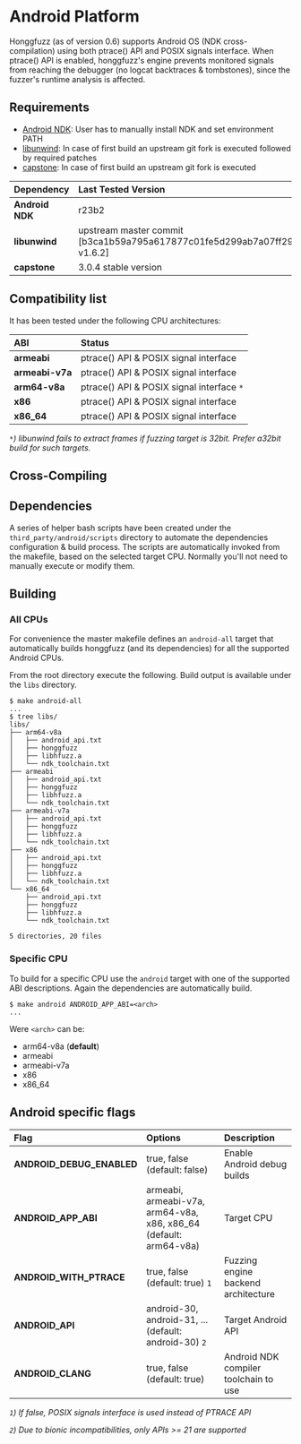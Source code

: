# Android Platform #

Honggfuzz (as of version 0.6) supports Android OS (NDK cross-compilation) using
both ptrace() API and POSIX signals interface. When ptrace() API is enabled,
honggfuzz's engine prevents monitored signals from reaching the debugger (no
logcat backtraces & tombstones), since the fuzzer's runtime analysis is
affected.

## Requirements ##

* [Android NDK](https://developer.android.com/ndk/index.html): User has to
manually install NDK and set environment PATH
* [libunwind](http://www.nongnu.org/libunwind/download.html): In case of first
build an upstream git fork is executed followed by required patches
* [capstone](http://www.capstone-engine.org/download.html): In case of first
build an upstream git fork is executed

| **Dependency** | **Last Tested Version** |
|:-------|:-----------|
| **Android NDK** | r23b2 |
| **libunwind** | upstream master commit [b3ca1b59a795a617877c01fe5d299ab7a07ff29d v1.6.2] |
| **capstone** | 3.0.4 stable version |

## Compatibility list ##

It has been tested under the following CPU architectures:

| **ABI** | **Status** |
|:-------|:-----------|
| **armeabi** | ptrace() API & POSIX signal interface |
| **armeabi-v7a** | ptrace() API & POSIX signal interface |
| **arm64-v8a** | ptrace() API & POSIX signal interface `*`|
| **x86** | ptrace() API & POSIX signal interface |
| **x86_64** | ptrace() API & POSIX signal interface |

_`*`) libunwind fails to extract frames if fuzzing target is 32bit. Prefer a32bit build for such targets._


## Cross-Compiling ##
## Dependencies ##

A series of helper bash scripts have been created under the
`third_party/android/scripts` directory to automate the dependencies
configuration & build process. The scripts are automatically invoked from the
makefile, based on the selected target CPU. Normally you'll not need to manually
execute or modify them.

## Building
### All CPUs ###
For convenience the master makefile defines an `android-all` target that
automatically builds honggfuzz (and its dependencies) for all the supported
Android CPUs.

From the root directory execute the following. Build output is available under
the `libs` directory.

```
$ make android-all
...
$ tree libs/
libs/
├── arm64-v8a
│   ├── android_api.txt
│   ├── honggfuzz
│   ├── libhfuzz.a
│   └── ndk_toolchain.txt
├── armeabi
│   ├── android_api.txt
│   ├── honggfuzz
│   ├── libhfuzz.a
│   └── ndk_toolchain.txt
├── armeabi-v7a
│   ├── android_api.txt
│   ├── honggfuzz
│   ├── libhfuzz.a
│   └── ndk_toolchain.txt
├── x86
│   ├── android_api.txt
│   ├── honggfuzz
│   ├── libhfuzz.a
│   └── ndk_toolchain.txt
└── x86_64
    ├── android_api.txt
    ├── honggfuzz
    ├── libhfuzz.a
    └── ndk_toolchain.txt

5 directories, 20 files
```


### Specific CPU ###
To build for a specific CPU use the `android` target with one of the supported
ABI descriptions. Again the dependencies are automatically build.

```
$ make android ANDROID_APP_ABI=<arch>
...
```

Were `<arch>` can be:

* arm64-v8a (**default**)
* armeabi
* armeabi-v7a
* x86
* x86_64


## Android specific flags ##

| **Flag** | **Options** | **Description** |
|:----------|:------------|:----------------|
| **ANDROID_DEBUG_ENABLED** | true, false (default: false) | Enable Android debug builds |
| **ANDROID_APP_ABI** | armeabi, armeabi-v7a, arm64-v8a, x86, x86_64 (default: arm64-v8a) | Target CPU |
| **ANDROID_WITH_PTRACE** | true, false (default: true) `1`| Fuzzing engine backend architecture |
| **ANDROID_API** | android-30, android-31, ... (default: android-30) `2` | Target Android API |
| **ANDROID_CLANG** | true, false (default: true) | Android NDK compiler toolchain to use |

_`1`) If false, POSIX signals interface is used instead of PTRACE API_

_`2`) Due to bionic incompatibilities, only APIs >= 21 are supported_
